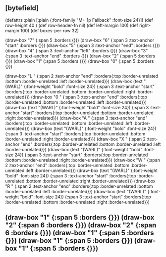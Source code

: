 ## [bytefield]

(defattrs :plain [:plain {:font-family "M+ 1p Fallback" :font-size 24}])
(def row-height 40 )
(def row-header-fn nil)
(def left-margin 100)
(def right-margin 100)
(def boxes-per-row 32)

(draw-box "7" {:span 5 :borders {}})
(draw-box "6" {:span 3 :text-anchor "start" :borders {}})
(draw-box "5" {:span 3 :text-anchor "end" :borders {}})
(draw-box "4" {:span 3 :text-anchor "left" :borders {}})
(draw-box "3" {:span 3 :text-anchor "end" :borders {}})
(draw-box "2" {:span 5 :borders {}})
(draw-box "1" {:span 5 :borders {}})
(draw-box "0" {:span 5 :borders {}})

(draw-box "L " {:span 2 :text-anchor "end" :borders{:top :border-unrelated :bottom :border-unrelated :left :border-unrelated}})
(draw-box (text "(WARL)" {:font-weight "bold" :font-size 24}) {:span 3 :text-anchor "start" :borders{:top :border-unrelated :bottom :border-unrelated :right :border-unrelated}})
(draw-box "0 " {:span 3 :text-anchor "end" :borders{:top :border-unrelated :bottom :border-unrelated :left :border-unrelated}})
(draw-box (text "(WARL)" {:font-weight "bold" :font-size 24}) {:span 3 :text-anchor "start" :borders{:top :border-unrelated :bottom :border-unrelated :right :border-unrelated}})
(draw-box "A " {:span 3 :text-anchor "end" :borders{:top :border-unrelated :bottom :border-unrelated :left :border-unrelated}})
(draw-box (text "(WARL)" {:font-weight "bold" :font-size 24}) {:span 3 :text-anchor "start" :borders{:top :border-unrelated :bottom :border-unrelated :right :border-unrelated}})
(draw-box "X " {:span 2 :text-anchor "end" :borders{:top :border-unrelated :bottom :border-unrelated :left :border-unrelated}})
(draw-box (text "(WARL)" {:font-weight "bold" :font-size 24}) {:span 3 :text-anchor "start" :borders{:top :border-unrelated :bottom :border-unrelated :right :border-unrelated}})
(draw-box "W " {:span 2 :text-anchor "end" :borders{:top :border-unrelated :bottom :border-unrelated :left :border-unrelated}})
(draw-box (text "(WARL)" {:font-weight "bold" :font-size 24}) {:span 3 :text-anchor "start" :borders{:top :border-unrelated :bottom :border-unrelated :right :border-unrelated}})
(draw-box "R " {:span 2 :text-anchor "end" :borders{:top :border-unrelated :bottom :border-unrelated :left :border-unrelated}})
(draw-box (text "(WARL)" {:font-weight "bold" :font-size 24}) {:span 3 :text-anchor "start" :borders{:top :border-unrelated :bottom :border-unrelated :right :border-unrelated}})

(draw-box "1" {:span 5 :borders {}})
(draw-box "2" {:span 6 :borders {}})
(draw-box "2" {:span 6 :borders {}})
(draw-box "1" {:span 5 :borders {}})
(draw-box "1" {:span 5 :borders {}})
(draw-box "1" {:span 5 :borders {}})
---------------------------------------------------------------------------------------
